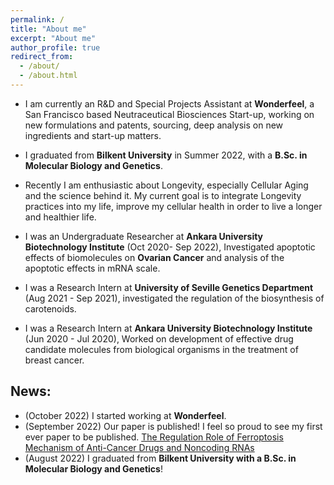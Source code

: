 ```yaml
---
permalink: /
title: "About me"
excerpt: "About me"
author_profile: true
redirect_from: 
  - /about/
  - /about.html
---
```

* I am currently an R&D and Special Projects Assistant at **Wonderfeel**, a San Francisco based Neutraceutical Biosciences Start-up, working on new formulations and patents, sourcing, deep analysis on new ingredients and start-up matters. 
* I graduated from **Bilkent University** in Summer 2022, with a **B.Sc. in Molecular Biology and Genetics**.
* Recently I am enthusiastic about Longevity, especially Cellular Aging and the science behind it. My current goal is to integrate Longevity practices into my life, improve my cellular health in order to live a longer and healthier life.

* I was an Undergraduate Researcher at **Ankara University Biotechnology Institute** (Oct 2020- Sep 2022), Investigated apoptotic effects of biomolecules on **Ovarian Cancer** and analysis of the apoptotic effects in mRNA scale. 
* I was a Research Intern at **University of Seville Genetics Department** (Aug 2021 - Sep 2021), investigated the regulation of the biosynthesis of
carotenoids.
* I was a Research Intern at **Ankara University Biotechnology Institute** (Jun 2020 - Jul 2020), Worked on development of effective drug candidate molecules from biological organisms in the treatment of breast cancer.


## News:
* (October 2022) I started working at **Wonderfeel**. 
* (September 2022) Our paper is published! I feel so proud to see my first ever paper to be published. [The Regulation Role of Ferroptosis Mechanism of Anti-Cancer Drugs and Noncoding RNAs](https://www.ingentaconnect.com/content/ben/cmc/2023/00000030/00000014/art00004;jsessionid=7nbdgdbr79h65.x-ic-live-03)
* (August 2022) I graduated from **Bilkent University with a B.Sc. in Molecular Biology and Genetics**!
